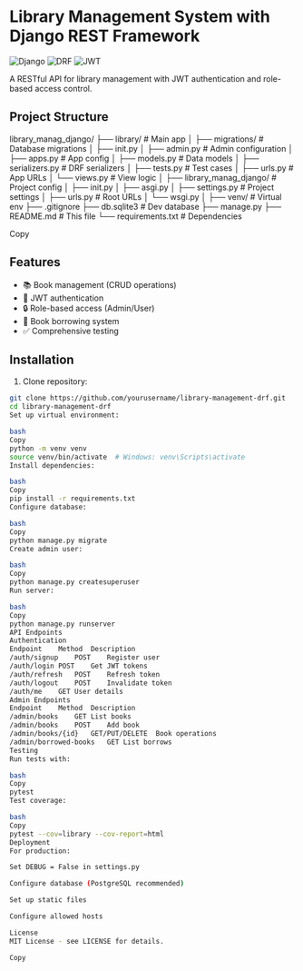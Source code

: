 # Library Management System with Django REST Framework

![Django](https://img.shields.io/badge/Django-092E20?style=for-the-badge&logo=django&logoColor=white)
![DRF](https://img.shields.io/badge/DJANGO-REST-ff1709?style=for-the-badge&logo=django&logoColor=white&color=ff1709&labelColor=gray)
![JWT](https://img.shields.io/badge/JWT-black?style=for-the-badge&logo=JSON%20web%20tokens)

A RESTful API for library management with JWT authentication and role-based access control.

## Project Structure
library_manag_django/
├── library/ # Main app
│ ├── migrations/ # Database migrations
│ ├── init.py
│ ├── admin.py # Admin configuration
│ ├── apps.py # App config
│ ├── models.py # Data models
│ ├── serializers.py # DRF serializers
│ ├── tests.py # Test cases
│ ├── urls.py # App URLs
│ └── views.py # View logic
│
├── library_manag_django/ # Project config
│ ├── init.py
│ ├── asgi.py
│ ├── settings.py # Project settings
│ ├── urls.py # Root URLs
│ └── wsgi.py
│
├── venv/ # Virtual env
├── .gitignore
├── db.sqlite3 # Dev database
├── manage.py
├── README.md # This file
└── requirements.txt # Dependencies

Copy

## Features

- 📚 Book management (CRUD operations)
- 👥 JWT authentication
- 🔒 Role-based access (Admin/User)
- 📅 Book borrowing system
- ✅ Comprehensive testing

## Installation

1. Clone repository:
```bash
git clone https://github.com/yourusername/library-management-drf.git
cd library-management-drf
Set up virtual environment:

bash
Copy
python -m venv venv
source venv/bin/activate  # Windows: venv\Scripts\activate
Install dependencies:

bash
Copy
pip install -r requirements.txt
Configure database:

bash
Copy
python manage.py migrate
Create admin user:

bash
Copy
python manage.py createsuperuser
Run server:

bash
Copy
python manage.py runserver
API Endpoints
Authentication
Endpoint	Method	Description
/auth/signup	POST	Register user
/auth/login	POST	Get JWT tokens
/auth/refresh	POST	Refresh token
/auth/logout	POST	Invalidate token
/auth/me	GET	User details
Admin Endpoints
Endpoint	Method	Description
/admin/books	GET	List books
/admin/books	POST	Add book
/admin/books/{id}	GET/PUT/DELETE	Book operations
/admin/borrowed-books	GET	List borrows
Testing
Run tests with:

bash
Copy
pytest
Test coverage:

bash
Copy
pytest --cov=library --cov-report=html
Deployment
For production:

Set DEBUG = False in settings.py

Configure database (PostgreSQL recommended)

Set up static files

Configure allowed hosts

License
MIT License - see LICENSE for details.

Copy
